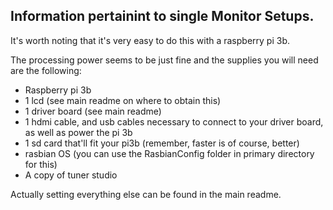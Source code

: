 ## 
## Information pertainint to single Monitor Setups.

It's worth noting that it's very easy to do this with a raspberry pi 3b.

The processing power seems to be just fine and the supplies you will need are the following:

- Raspberry pi 3b
- 1 lcd (see main readme on where to obtain this)
- 1 driver board (see main readme)
- 1 hdmi cable, and usb cables necessary to connect to your driver board, as well as power the pi 3b
- 1 sd card that'll fit your pi3b (remember, faster is of course, better)
- rasbian OS (you can use the RasbianConfig folder in primary directory for this)
- A copy of tuner studio

Actually setting everything else can be found in the main readme.